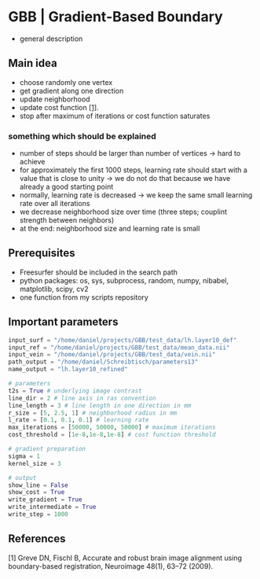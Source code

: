 GBB | Gradient-Based Boundary
===

- general description

## Main idea
- choose randomly one vertex
- get gradient along one direction
- update neighborhood
- update cost function [[1]](#1).
- stop after maximum of iterations or cost function saturates

### something which should be explained
- number of steps should be larger than number of vertices -> hard to achieve
- for approximately the first 1000 steps, learning rate should start with a value that is close to unity -> we do not do that because we have already a good starting point
- normally, learning rate is decreased -> we keep the same small learning rate over all iterations
- we decrease neighborhood size over time (three steps; couplint strength between neighbors)
- at the end: neighborhood size and learning rate is small

## Prerequisites
- Freesurfer should be included in the search path
- python packages: os, sys, subprocess, random, numpy, nibabel, matplotlib, scipy, cv2
- one function from my scripts repository

## Important parameters
```python
input_surf = "/home/daniel/projects/GBB/test_data/lh.layer10_def"
input_ref = "/home/daniel/projects/GBB/test_data/mean_data.nii"
input_vein = "/home/daniel/projects/GBB/test_data/vein.nii"
path_output = "/home/daniel/Schreibtisch/parameters13"
name_output = "lh.layer10_refined"

# parameters
t2s = True # underlying image contrast
line_dir = 2 # line axis in ras convention
line_length = 3 # line length in one direction in mm
r_size = [5, 2.5, 1] # neighborhood radius in mm
l_rate = [0.1, 0.1, 0.1] # learning rate
max_iterations = [50000, 50000, 50000] # maximum iterations
cost_threshold = [1e-8,1e-8,1e-8] # cost function threshold

# gradient preparation
sigma = 1
kernel_size = 3

# output
show_line = False
show_cost = True
write_gradient = True
write_intermediate = True
write_step = 1000
```

## References
<a id="1">[1]</a> Greve DN, Fischl B, Accurate and robust brain image alignment using boundary-based registration, Neuroimage 48(1), 63&ndash;72 (2009).